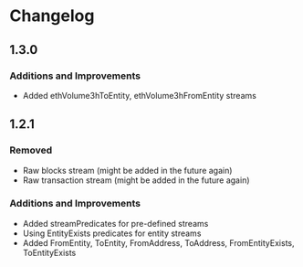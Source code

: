 # Changelog

## 1.3.0

### Additions and Improvements

- Added ethVolume3hToEntity, ethVolume3hFromEntity streams

## 1.2.1

### Removed

- Raw blocks stream (might be added in the future again)
- Raw transaction stream (might be added in the future again)

### Additions and Improvements

- Added streamPredicates for pre-defined streams
- Using EntityExists predicates for entity streams
- Added FromEntity, ToEntity, FromAddress, ToAddress, FromEntityExists, ToEntityExists


